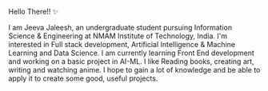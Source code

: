 Hello There!! ✨

I am Jeeva Jaleesh, an undergraduate student pursuing Information Science & Engineering at NMAM Institute of Technology, India.
I'm interested in Full stack development, Artificial Intelligence & Machine Learning and Data Science.
I am currently learning Front End development and working on a basic project in AI-ML.
I like Reading books, creating art, writing and watching anime.
I hope to gain a lot of knowledge and be able to apply it to create some good, useful projects.

<!---
jeeva58/jeeva58 is a ✨ special ✨ repository because its `README.md` (this file) appears on your GitHub profile.
You can click the Preview link to take a look at your changes.
--->
